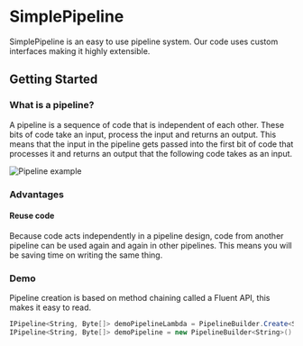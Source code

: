 # SimplePipeline

SimplePipeline is an easy to use pipeline system. Our code uses custom interfaces making it highly extensible.

## Getting Started

### What is a pipeline?

A pipeline is a sequence of code that is independent of each other. These bits of code take an input, process the input and returns an output. This means that the input in the pipeline gets passed into the first bit of code that processes it and returns an output that the following code takes as an input.

![Pipeline example](http://tomasp.net/articles/parallel-extra-image-pipeline/pipeline.png)

### Advantages

#### Reuse code

Because code acts independently in a pipeline design, code from another pipeline can be used again and again in other pipelines. This means you will be saving time on writing the same thing.

### Demo

Pipeline creation is based on method chaining called a Fluent API, this makes it easy to read.

```csharp
IPipeline<String, Byte[]> demoPipelineLambda = PipelineBuilder.Create<String, Byte[]>(builder => builder.Chain(new TrimFilter()).Chain(((Func<String, Byte[]>)(input => Encoding.Unicode.GetBytes(input))).ToFilter()).Chain(new HashingFilter()));
IPipeline<String, Byte[]> demoPipeline = new PipelineBuilder<String>().Chain(new TrimFilter()).Chain(((Func<String, Byte[]>)(input => Encoding.Unicode.GetBytes(input))).ToFilter()).Chain(new HashingFilter()).Build();
```

